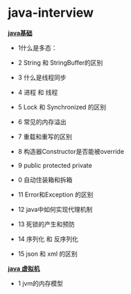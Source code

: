 # java-interview
**[java基础](src/doc/b.md)**


  - 1什么是多态：
 - 2 String 和 StringBuffer的区别
 - 3 什么是线程同步
 
 - 4 进程 和 线程     
 
  -  5 Lock 和 Synchronized 的区别
  - 6 常见的内存溢出
  
  
  - 7 重载和重写的区别
                          
  - 8 构造器Constructor是否能被override
    
          
  - 9 public protected private 
 
        
        
   -  0 自动住装箱和拆箱
    
        
   - 11 Error和Exception 的区别
 
   - 12 java中如何实现代理机制
      
  -  13 死锁的产生和预防
 
  -  14 序列化 和 反序列化
     
  -  15 json 和 xml 的区别  
 
 **[java 虚拟机](src/doc/.md)**
 
  

  - 1 jvm的内存模型